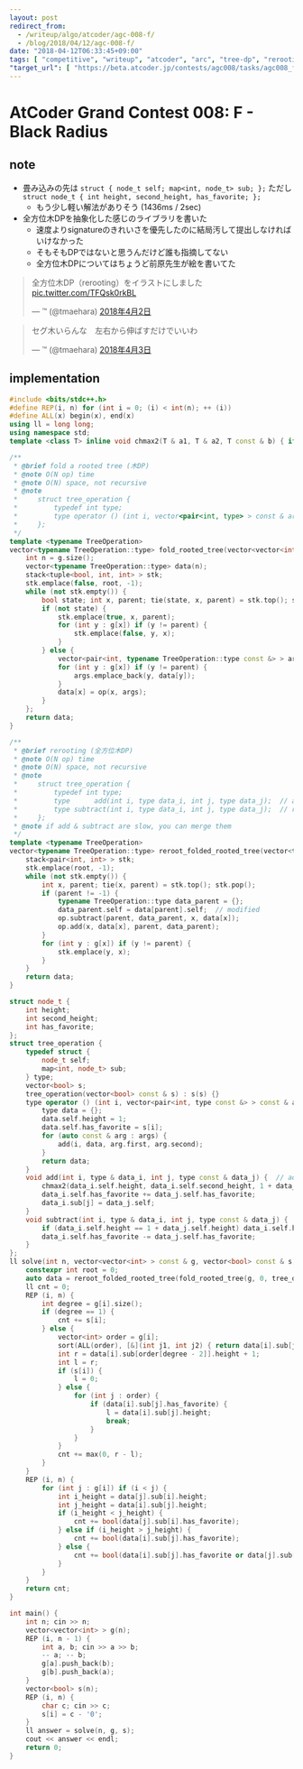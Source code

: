 ```yaml
---
layout: post
redirect_from:
  - /writeup/algo/atcoder/agc-008-f/
  - /blog/2018/04/12/agc-008-f/
date: "2018-04-12T06:33:45+09:00"
tags: [ "competitive", "writeup", "atcoder", "arc", "tree-dp", "rerooting" ]
"target_url": [ "https://beta.atcoder.jp/contests/agc008/tasks/agc008_f" ]
---
```


# AtCoder Grand Contest 008: F - Black Radius

## note

-   畳み込みの先は `struct { node_t self; map<int, node_t> sub; };` ただし `struct node_t { int height, second_height, has_favorite; };`
    -   もう少し軽い解法がありそう (1436ms / 2sec)
-   全方位木DPを抽象化した感じのライブラリを書いた
    -   速度よりsignatureのきれいさを優先したのに結局汚して提出しなければいけなかった
    -   そもそもDPではないと思うんだけど誰も指摘してない
    -   全方位木DPについてはちょうど前原先生が絵を書いてた

<blockquote class="twitter-tweet" data-lang="ja"><p lang="ja" dir="ltr">全方位木DP（rerooting）をイラストにしました <a href="https://t.co/TFQsk0rkBL">pic.twitter.com/TFQsk0rkBL</a></p>&mdash; ™ (@tmaehara) <a href="https://twitter.com/tmaehara/status/980787099472297985?ref_src=twsrc%5Etfw">2018年4月2日</a></blockquote>
<script async src="https://platform.twitter.com/widgets.js" charset="utf-8"></script>

<blockquote class="twitter-tweet" data-lang="ja"><p lang="ja" dir="ltr">セグ木いらんな　左右から伸ばすだけでいいわ</p>&mdash; ™ (@tmaehara) <a href="https://twitter.com/tmaehara/status/981120326137335808?ref_src=twsrc%5Etfw">2018年4月3日</a></blockquote>
<script async src="https://platform.twitter.com/widgets.js" charset="utf-8"></script>


## implementation

``` c++
#include <bits/stdc++.h>
#define REP(i, n) for (int i = 0; (i) < int(n); ++ (i))
#define ALL(x) begin(x), end(x)
using ll = long long;
using namespace std;
template <class T> inline void chmax2(T & a1, T & a2, T const & b) { if (a1 < b) { a2 = a1; a1 = b; } else if (a2 < b) { a2 = b; } }

/**
 * @brief fold a rooted tree (木DP)
 * @note O(N op) time
 * @note O(N) space, not recursive
 * @note
 *     struct tree_operation {
 *         typedef int type;
 *         type operator () (int i, vector<pair<int, type> > const & args);
 *     };
 */
template <typename TreeOperation>
vector<typename TreeOperation::type> fold_rooted_tree(vector<vector<int> > const & g, int root, TreeOperation op = TreeOperation()) {
    int n = g.size();
    vector<typename TreeOperation::type> data(n);
    stack<tuple<bool, int, int> > stk;
    stk.emplace(false, root, -1);
    while (not stk.empty()) {
        bool state; int x, parent; tie(state, x, parent) = stk.top(); stk.pop();
        if (not state) {
            stk.emplace(true, x, parent);
            for (int y : g[x]) if (y != parent) {
                stk.emplace(false, y, x);
            }
        } else {
            vector<pair<int, typename TreeOperation::type const &> > args;
            for (int y : g[x]) if (y != parent) {
                args.emplace_back(y, data[y]);
            }
            data[x] = op(x, args);
        }
    };
    return data;
}

/**
 * @brief rerooting (全方位木DP)
 * @note O(N op) time
 * @note O(N) space, not recursive
 * @note
 *     struct tree_operation {
 *         typedef int type;
 *         type      add(int i, type data_i, int j, type data_j);  // add    a subtree j to   the root i
 *         type subtract(int i, type data_i, int j, type data_j);  // remove a subtree j from the root i
 *     };
 * @note if add & subtract are slow, you can merge them
 */
template <typename TreeOperation>
vector<typename TreeOperation::type> reroot_folded_rooted_tree(vector<typename TreeOperation::type> data, vector<vector<int> > const & g, int root, TreeOperation op = TreeOperation()) {
    stack<pair<int, int> > stk;
    stk.emplace(root, -1);
    while (not stk.empty()) {
        int x, parent; tie(x, parent) = stk.top(); stk.pop();
        if (parent != -1) {
            typename TreeOperation::type data_parent = {};
            data_parent.self = data[parent].self;  // modified
            op.subtract(parent, data_parent, x, data[x]);
            op.add(x, data[x], parent, data_parent);
        }
        for (int y : g[x]) if (y != parent) {
            stk.emplace(y, x);
        }
    }
    return data;
}

struct node_t {
    int height;
    int second_height;
    int has_favorite;
};
struct tree_operation {
    typedef struct {
        node_t self;
        map<int, node_t> sub;
    } type;
    vector<bool> s;
    tree_operation(vector<bool> const & s) : s(s) {}
    type operator () (int i, vector<pair<int, type const &> > const & args) {
        type data = {};
        data.self.height = 1;
        data.self.has_favorite = s[i];
        for (auto const & arg : args) {
            add(i, data, arg.first, arg.second);
        }
        return data;
    }
    void add(int i, type & data_i, int j, type const & data_j) {  // add a subtree j to the root i
        chmax2(data_i.self.height, data_i.self.second_height, 1 + data_j.self.height);
        data_i.self.has_favorite += data_j.self.has_favorite;
        data_i.sub[j] = data_j.self;
    }
    void subtract(int i, type & data_i, int j, type const & data_j) {  // remove a subtree j from the root i
        if (data_i.self.height == 1 + data_j.self.height) data_i.self.height = data_i.self.second_height;
        data_i.self.has_favorite -= data_j.self.has_favorite;
    }
};
ll solve(int n, vector<vector<int> > const & g, vector<bool> const & s) {
    constexpr int root = 0;
    auto data = reroot_folded_rooted_tree(fold_rooted_tree(g, 0, tree_operation(s)), g, root, tree_operation(s));
    ll cnt = 0;
    REP (i, n) {
        int degree = g[i].size();
        if (degree == 1) {
            cnt += s[i];
        } else {
            vector<int> order = g[i];
            sort(ALL(order), [&](int j1, int j2) { return data[i].sub[j1].height < data[i].sub[j2].height; });
            int r = data[i].sub[order[degree - 2]].height + 1;
            int l = r;
            if (s[i]) {
                l = 0;
            } else {
                for (int j : order) {
                    if (data[i].sub[j].has_favorite) {
                        l = data[i].sub[j].height;
                        break;
                    }
                }
            }
            cnt += max(0, r - l);
        }
    }
    REP (i, n) {
        for (int j : g[i]) if (i < j) {
            int i_height = data[j].sub[i].height;
            int j_height = data[i].sub[j].height;
            if (i_height < j_height) {
                cnt += bool(data[j].sub[i].has_favorite);
            } else if (i_height > j_height) {
                cnt += bool(data[i].sub[j].has_favorite);
            } else {
                cnt += bool(data[i].sub[j].has_favorite or data[j].sub[i].has_favorite);
            }
        }
    }
    return cnt;
}

int main() {
    int n; cin >> n;
    vector<vector<int> > g(n);
    REP (i, n - 1) {
        int a, b; cin >> a >> b;
        -- a; -- b;
        g[a].push_back(b);
        g[b].push_back(a);
    }
    vector<bool> s(n);
    REP (i, n) {
        char c; cin >> c;
        s[i] = c - '0';
    }
    ll answer = solve(n, g, s);
    cout << answer << endl;
    return 0;
}
```
